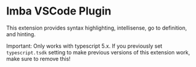 # Imba VSCode Plugin

This extension provides syntax highlighting, intellisense, go to definition, and hinting.

Important: Only works with typescript 5.x. If you previously set `typescript.tsdk` setting to make previous versions of this extension work, make sure to remove this!

